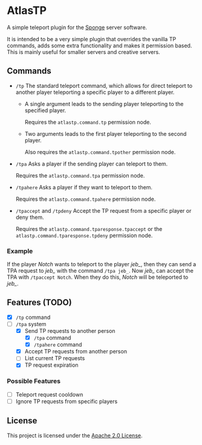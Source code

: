 # AtlasTP
A simple teleport plugin for the [Sponge](https://spongepowered.org/) server software.

It is intended to be a very simple plugin that overrides the vanilla TP commands, adds some extra functionality and makes it permission based. This is mainly useful for smaller servers and creative servers.

## Commands
- `/tp` The standard teleport command, which allows for direct teleport to another player teleporting a specific player to a different player.
  - A single argument leads to the sending player teleporting to the specified player.
    
    Requires the `atlastp.command.tp` permission node.
  - Two arguments leads to the first player teleporting to the second player.
    
    Also requires the `atlastp.command.tpother` permission node.
- `/tpa` Asks a player if the sending player can teleport to them.
  
  Requires the `atlastp.command.tpa` permission node.
- `/tpahere` Asks a player if they want to teleport to them.
  
  Requires the `atlastp.command.tpahere` permission node.
- `/tpaccept` and `/tpdeny` Accept the TP request from a specific player or deny them.
  
  Requires the `atlastp.command.tparesponse.tpaccept` or the `atlastp.command.tparesponse.tpdeny` permission node.

### Example
If the player *Notch* wants to teleport to the player *jeb_*, then they can send a TPA request to *jeb_* with the command `/tpa jeb_`. 
Now *jeb_* can accept the TPA with `/tpaccept Notch`. When they do this, *Notch* will be teleported to *jeb_*.

## Features (TODO)
- [x] `/tp` command
- [ ] `/tpa` system
  - [x] Send TP requests to another person
    - [x] `/tpa` command
    - [x] `/tpahere` command
  - [x] Accept TP requests from another person
  - [ ] List current TP requests
  - [x] TP request expiration
     
### Possible Features
- [ ] Teleport request cooldown
- [ ] Ignore TP requests from specific players

## License
This project is licensed under the [Apache 2.0 License](LICENSE).
